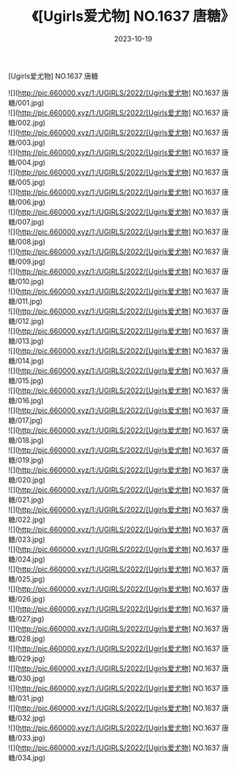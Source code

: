 ﻿---
layout: post
title:  《[Ugirls爱尤物] NO.1637 唐糖》
date:   2023-10-19
img: http://pic.660000.xyz/1:/UGIRLS/2022/[Ugirls爱尤物] NO.1637 唐糖/000.jpg
categories: [美女, 清纯, 唯美]
---

[Ugirls爱尤物] NO.1637 唐糖

 ![](http://pic.660000.xyz/1:/UGIRLS/2022/[Ugirls爱尤物] NO.1637 唐糖/001.jpg) <br>![](http://pic.660000.xyz/1:/UGIRLS/2022/[Ugirls爱尤物] NO.1637 唐糖/002.jpg) <br>![](http://pic.660000.xyz/1:/UGIRLS/2022/[Ugirls爱尤物] NO.1637 唐糖/003.jpg) <br>![](http://pic.660000.xyz/1:/UGIRLS/2022/[Ugirls爱尤物] NO.1637 唐糖/004.jpg) <br>![](http://pic.660000.xyz/1:/UGIRLS/2022/[Ugirls爱尤物] NO.1637 唐糖/005.jpg) <br>![](http://pic.660000.xyz/1:/UGIRLS/2022/[Ugirls爱尤物] NO.1637 唐糖/006.jpg) <br>![](http://pic.660000.xyz/1:/UGIRLS/2022/[Ugirls爱尤物] NO.1637 唐糖/007.jpg) <br>![](http://pic.660000.xyz/1:/UGIRLS/2022/[Ugirls爱尤物] NO.1637 唐糖/008.jpg) <br>![](http://pic.660000.xyz/1:/UGIRLS/2022/[Ugirls爱尤物] NO.1637 唐糖/009.jpg) <br>![](http://pic.660000.xyz/1:/UGIRLS/2022/[Ugirls爱尤物] NO.1637 唐糖/010.jpg) <br>![](http://pic.660000.xyz/1:/UGIRLS/2022/[Ugirls爱尤物] NO.1637 唐糖/011.jpg) <br>![](http://pic.660000.xyz/1:/UGIRLS/2022/[Ugirls爱尤物] NO.1637 唐糖/012.jpg) <br>![](http://pic.660000.xyz/1:/UGIRLS/2022/[Ugirls爱尤物] NO.1637 唐糖/013.jpg) <br>![](http://pic.660000.xyz/1:/UGIRLS/2022/[Ugirls爱尤物] NO.1637 唐糖/014.jpg) <br>![](http://pic.660000.xyz/1:/UGIRLS/2022/[Ugirls爱尤物] NO.1637 唐糖/015.jpg) <br>![](http://pic.660000.xyz/1:/UGIRLS/2022/[Ugirls爱尤物] NO.1637 唐糖/016.jpg) <br>![](http://pic.660000.xyz/1:/UGIRLS/2022/[Ugirls爱尤物] NO.1637 唐糖/017.jpg) <br>![](http://pic.660000.xyz/1:/UGIRLS/2022/[Ugirls爱尤物] NO.1637 唐糖/018.jpg) <br>![](http://pic.660000.xyz/1:/UGIRLS/2022/[Ugirls爱尤物] NO.1637 唐糖/019.jpg) <br>![](http://pic.660000.xyz/1:/UGIRLS/2022/[Ugirls爱尤物] NO.1637 唐糖/020.jpg) <br>![](http://pic.660000.xyz/1:/UGIRLS/2022/[Ugirls爱尤物] NO.1637 唐糖/021.jpg) <br>![](http://pic.660000.xyz/1:/UGIRLS/2022/[Ugirls爱尤物] NO.1637 唐糖/022.jpg) <br>![](http://pic.660000.xyz/1:/UGIRLS/2022/[Ugirls爱尤物] NO.1637 唐糖/023.jpg) <br>![](http://pic.660000.xyz/1:/UGIRLS/2022/[Ugirls爱尤物] NO.1637 唐糖/024.jpg) <br>![](http://pic.660000.xyz/1:/UGIRLS/2022/[Ugirls爱尤物] NO.1637 唐糖/025.jpg) <br>![](http://pic.660000.xyz/1:/UGIRLS/2022/[Ugirls爱尤物] NO.1637 唐糖/026.jpg) <br>![](http://pic.660000.xyz/1:/UGIRLS/2022/[Ugirls爱尤物] NO.1637 唐糖/027.jpg) <br>![](http://pic.660000.xyz/1:/UGIRLS/2022/[Ugirls爱尤物] NO.1637 唐糖/028.jpg) <br>![](http://pic.660000.xyz/1:/UGIRLS/2022/[Ugirls爱尤物] NO.1637 唐糖/029.jpg) <br>![](http://pic.660000.xyz/1:/UGIRLS/2022/[Ugirls爱尤物] NO.1637 唐糖/030.jpg) <br>![](http://pic.660000.xyz/1:/UGIRLS/2022/[Ugirls爱尤物] NO.1637 唐糖/031.jpg) <br>![](http://pic.660000.xyz/1:/UGIRLS/2022/[Ugirls爱尤物] NO.1637 唐糖/032.jpg) <br>![](http://pic.660000.xyz/1:/UGIRLS/2022/[Ugirls爱尤物] NO.1637 唐糖/033.jpg) <br>![](http://pic.660000.xyz/1:/UGIRLS/2022/[Ugirls爱尤物] NO.1637 唐糖/034.jpg) <br>